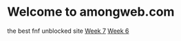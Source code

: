 # Welcome to amongweb.com
the best fnf unblocked site 
[Week 7](https://snipergaming888.github.io/week7)
[Week 6](https://snipergaming888.github.io/week6)
